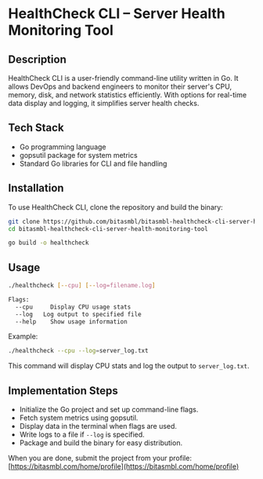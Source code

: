 # HealthCheck CLI – Server Health Monitoring Tool

## Description
HealthCheck CLI is a user-friendly command-line utility written in Go. It allows DevOps and backend engineers to monitor their server's CPU, memory, disk, and network statistics efficiently. With options for real-time data display and logging, it simplifies server health checks.

## Tech Stack
- Go programming language
- gopsutil package for system metrics
- Standard Go libraries for CLI and file handling

## Installation
To use HealthCheck CLI, clone the repository and build the binary:

```bash
git clone https://github.com/bitasmbl/bitasmbl-healthcheck-cli-server-health-monitoring-tool.git
cd bitasmbl-healthcheck-cli-server-health-monitoring-tool

go build -o healthcheck
```

## Usage
```bash
./healthcheck [--cpu] [--log=filename.log]

Flags:
  --cpu     Display CPU usage stats
  --log   Log output to specified file
  --help    Show usage information
```

Example:
```bash
./healthcheck --cpu --log=server_log.txt
```

This command will display CPU stats and log the output to `server_log.txt`.

## Implementation Steps
- Initialize the Go project and set up command-line flags.
- Fetch system metrics using gopsutil.
- Display data in the terminal when flags are used.
- Write logs to a file if `--log` is specified.
- Package and build the binary for easy distribution.

When you are done, submit the project from your profile: [https://bitasmbl.com/home/profile](https://bitasmbl.com/home/profile)
